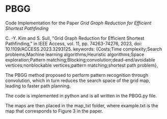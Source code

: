 # PBGG
Code Implementation for the Paper *Grid Graph Reduction for Efficient Shortest Pathfinding*

C. -Y. Kim and S. Sull, "Grid Graph Reduction for Efficient Shortest Pathfinding," in IEEE Access, vol. 11, pp. 74263-74276, 2023, doi: 10.1109/ACCESS.2023.3293125.
keywords: {Costs;Time complexity;Search problems;Machine learning algorithms;Heuristic algorithms;Space exploration;Pattern matching;Blocking;convolution;dead-end/avoidable vertices;nonblockable vertices;pattern matching;shortest path problem},

The PBGG method proposed to perform pattern recognition through convolution, which in turn reduces the search space of the grid map, leading to faster path planning.

The code is implemented in python and is all written in the PBGG.py file.

The maps are then placed in the map_txt folder, where example.txt is the map that corresponds to Figure 3 in the paper.